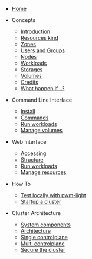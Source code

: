 <!-- _navbar.md -->

* [Home](README.md)

* Concepts
  * [Introduction](concepts/intro.md)
  * [Resources kind](concepts/intro.md?id=resource-kinds)
  * [Zones](concepts/intro.md?id=zones)
  * [Users and Groups](concepts/intro.md?id=users-and-groups)
  * [Nodes](concepts/intro.md?id=nodes)
  * [Workloads](concepts/intro.md?id=workloads)
  * [Storages](concepts/intro.md?id=storages)
  * [Volumes](concepts/intro.md?id=volumes)
  * [Credits](concepts/intro.md?id=credits)
  * [What happen if ..?](concepts/intro.md?id=what-happen-if)

* Command Line Interface
  * [Install](cli/intro.md)
  * [Commands](cli/intro.md?id=cli-commands)
  * [Run workloads](cli/intro.md?id=workloads-1)
  * [Manage volumes](cli/intro.md?id=storages-and-volumes)

* Web Interface
  * [Accessing](web/intro.md)
  * [Structure](web/intro.md?id=workloads-1)
  * [Run workloads](web/intro.md?id=workloads-1)
  * [Manage resources](web/intro.md?id=storages-and-volumes)

* How To
  * [Test locally with pwm-light](howto/pwmlight.md)
  * [Startup a cluster](howto/runlocal.md)

* Cluster Architecture
  * [System components](cluster/intro.md)
  * [Architecture](cluster/intro.md)
  * [Single controlplane](cluster/intro.md)
  * [Multi controlplane](cluster/intro.md)
  * [Secure the cluster](cluster/intro.md)